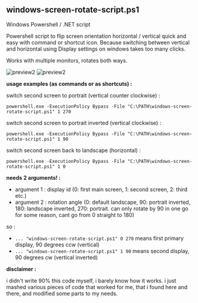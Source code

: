 ## windows-screen-rotate-script.ps1

Windows Powershell / .NET script

Powershell script to flip screen orientation horizontal / vertical quick and easy with command or shortcut icon. Because switching between vertical and horizontal using Display settings on windows takes too many clicks.

Works with multiple monitors, rotates both ways. 






![preview2](https://support.content.office.net/en-us/media/96e92630-bbfe-4292-bbfc-fbb4a4908c8e.png)
![preview2](https://www.tenforums.com/attachments/tutorials/268002d1582491524-how-change-display-orientation-windows-10-a-display_orientation.png)





**usage examples (as commands or as shortcuts) :**

switch second screen to portrait (vertical counter clockwise) :

`powershell.exe -ExecutionPolicy Bypass -File "C:\PATH\windows-screen-rotate-script.ps1" 1 270`

switch second screen to portrait inverted (vertical clockwise) :

`powershell.exe -ExecutionPolicy Bypass -File "C:\PATH\windows-screen-rotate-script.ps1" 1 90`

switch second screen back to landscape (horizontal) :

`powershell.exe -ExecutionPolicy Bypass -File "C:\PATH\windows-screen-rotate-script.ps1" 1 0`



**needs 2 arguments! :**
- argument 1 : display id (0: first main screen, 1: second screen, 2: third etc.)
- argument 2 : rotation angle (0: default landscape, 90: portrait inverted, 180: landscape inverted, 270: portrait. can only rotate by 90 in one go for some reason, cant go from 0 straight to 180)

so :

- `... "windows-screen-rotate-script.ps1" 0 270` means first primary display, 90 degrees ccw (vertical)
- `... "windows-screen-rotate-script.ps1" 1 90`  means second display, 90 degrees cw (vertical inverted)




**disclaimer :**

i didn't write 90% this code myself, i barely know how it works. i just mashed various pieces of code that worked for me, that i found here and there, and modified some parts to my needs.
